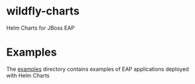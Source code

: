 # wildfly-charts
Helm Charts for JBoss EAP

# Examples

The [examples](./examples/) directory contains examples of EAP applications deployed with Helm Charts